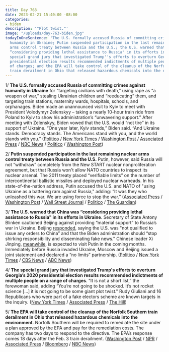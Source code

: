 ```yaml
---
title: Day 763
date: 2023-02-21 15:40:00 -08:00
categories:
- biden
description: '"Plot twist."'
image: "/uploads/day-763-biden.jpg"
todayInOneSentence: 'The U.S. formally accused Russia of committing crimes against
  humanity in Ukraine; Putin suspended participation in the last remaining nuclear
  arms control treaty between Russia and the U.S.; the U.S. warned that China was
  “considering providing lethal assistance to Russia" in its efforts in Ukraine; the
  special grand jury that investigated Trump''s efforts to overturn Georgia’s 2020
  presidential election results recommended indictments of multiple people on a range
  of charges; and the EPA will take control of the cleanup of the Norfolk Southern
  train derailment in Ohio that released hazardous chemicals into the environment. '
---
```


1/ **The U.S. formally accused Russia of committing crimes against humanity in Ukraine** for “targeting civilians with death,” using rape as “a weapon of war,” stealing Ukrainian children and “reeducating” them, and targeting train stations, maternity wards, hospitals, schools, and orphanages. Biden made an unannounced visit to Kyiv to meet with President Volodymyr Zelenskyy – taking a nearly 10-hour train ride from Poland to Kyiv to show his administration’s “unwavering support.” After meeting with Zelenskyy, Biden vowed that the U.S. would “not tire” in its support of Ukraine. “One year later, Kyiv stands,” Biden said. “And Ukraine stands. Democracy stands. The Americans stand with you, and the world stands with you.” ([Politico](https://www.politico.eu/article/us-formal-accuse-russia-crimes-against-humanity-ukraine-kamala-harris/) / [New York Times](https://www.nytimes.com/live/2023/02/21/world/russia-biden-putin-ukraine-war) / [Washington Post](https://www.washingtonpost.com/world/2023/02/21/russia-ukraine-war-live-updates-biden-poland/) / [Associated Press](https://apnews.com/article/russia-ukraine-zelenskyy-biden-f00af220669457d5ba07127c7e57a27b) / [NBC News](https://www.nbcnews.com/politics/white-house/biden-makes-surprise-visit-ukraine-nearly-one-year-russias-invasion-rcna71116) / [Politico](https://www.politico.com/news/2023/02/21/biden-asserts-u-s-support-for-ukraine-will-not-waver-00083774) / [Washington Post](https://www.washingtonpost.com/world/2023/02/20/president-biden-kyiv-ukraine-visit-war/))

2/ **Putin suspended participation in the last remaining nuclear arms control treaty between Russia and the U.S.** Putin, however, said Russia will not “withdraw” completely from the New START nuclear nonproliferation agreement, but that Russia won't allow NATO countries to inspect its nuclear arsenal. The 2011 treaty placed “verifiable limits” on the number of intercontinental ballistic missiles and deployed nuclear warheads. In his state-of-the-nation address, Putin accused the U.S. and NATO of "using Ukraine as a battering ram against Russia," adding: “It was they who unleashed this war. We are using force to stop the war.” ([Associated Press](https://apnews.com/article/russia-us-arms-control-treaty-48e7bfc8ff41c46c1f7797a941129ab3) / [Washington Post](https://www.washingtonpost.com/world/2023/02/21/putin-speech-ukraine-state-of-nation/) / [Wall Street Journal](https://www.wsj.com/articles/putin-suspends-new-start-nuclear-arms-treaty-with-u-s-6498b44?mod=djemalertNEWS) / [Politico](https://www.politico.eu/article/russia-suspend-participation-start-nuclear-arms-treaty-vladimir-putin/) / [The Guardian](https://www.theguardian.com/world/2023/feb/21/putin-russia-halt-participation-new-start-nuclear-arms-treaty))

3/ **The U.S. warned that China was “considering providing lethal assistance to Russia" in its efforts in Ukraine**. Secretary of State Antony Blinken cautioned Beijing against providing “material support” to Russia’s war in Ukraine. Beijing [responded](https://www.nytimes.com/2023/02/20/world/asia/china-russia-us-arms.html), saying the U.S. was "not qualified to issue any orders to China” and that the Biden administration should “stop shirking responsibility and disseminating fake news." Chinese leader Xi Jinping, [meanwhile](https://www.wsj.com/articles/chinas-xi-jinping-plans-russia-visit-as-putin-wages-war-in-ukraine-e2d9c762?mod=djemalertNEWS), is expected to visit Putin in the coming months. Immediately before Russia invaded Ukraine, Moscow and Beijing issued a joint statement and declared a “no limits” partnership. ([Politico](https://www.politico.com/news/2023/02/18/blinken-china-russia-war-ukraine-00083577) / [New York Times](https://www.nytimes.com/2023/02/18/world/europe/blinken-wang-china-balloon.html) / [CBS News](https://www.cbsnews.com/news/antony-blinken-china-russia-lethal-support-ukraine-face-the-nation/) / [ABC News](https://abcnews.go.com/Politics/wireStory/us-warns-china-send-weapons-russia-ukraine-war-97323518))

4/ **The special grand jury that investigated Trump's efforts to overturn Georgia’s 2020 presidential election results recommended indictments of multiple people on a range of charges**. “It is not a short list,” the forewoman said, adding “You’re not going to be shocked. It’s not rocket science \[...\] it is not going to be some giant plot twist." Rudy Giuliani and 16 Republicans who were part of a fake electors scheme are known targets in the inquiry. ([New York Times](https://www.nytimes.com/2023/02/21/us/trump-georgia-grand-jury-indictments.html) / [Associated Press](https://apnews.com/article/politics-new-york-city-only-on-ap-donald-trump-georgia-266e28c4e47e54731b233e0f770f6729) / [The Hill](https://thehill.com/policy/national-security/3868226-georgia-grand-jury-on-trump-interference-recommended-multiple-indictments-reports/))

5/ **The EPA will take control of the cleanup of the Norfolk Southern train derailment in Ohio that released hazardous chemicals into the environment**. Norfolk Southern will be required to remediate the site under a plan approved by the EPA and pay for the remediation costs. The company has two days to respond to the directive. The EPA’s response comes 18 days after the Feb. 3 train derailment. ([Washington Post](https://www.washingtonpost.com/climate-environment/2023/02/21/epa-ohio-train-derailment-cleanup/) / [NPR](https://www.npr.org/2023/02/21/1158532207/epa-east-palestine-train-derailment) / [Associated Press](https://apnews.com/article/ohio-train-derailment-epa-61ff5fec89c452f4ff7f56b5b8b4e44e) / [Bloomberg](https://www.bloomberg.com/news/articles/2023-02-21/epa-orders-norfolk-southern-to-clean-up-ohio-derailment-site-leejas2b?sref=MIBMEEoj) / [NBC News](https://www.nbcnews.com/news/us-news/epa-orders-norfolk-southern-clean-ohio-train-derailment-site-pay-costs-rcna71598))